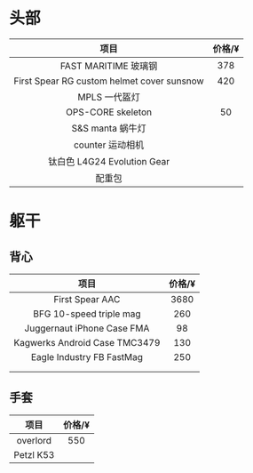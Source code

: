 # 头部

|                    项目                    | 价格/¥ |
| :----------------------------------------: | :-----: |
|            FAST MARITIME 玻璃钢            |   378   |
| First Spear RG custom helmet cover sunsnow |   420   |
|               MPLS 一代盔灯               |        |
|             OPS-CORE skeleton             |   50   |
|              S&S manta 蜗牛灯              |        |
|              counter 运动相机              |        |
|        钛白色 L4G24 Evolution Gear        |        |
|                   配重包                   |        |

# 躯干

## 背心

|              项目              | 价格/¥ |
| :----------------------------: | :-----: |
|        First Spear AAC        |  3680  |
|    BFG 10-speed triple mag    |   260   |
|  Juggernaut iPhone Case  FMA  |   98   |
| Kagwerks Android Case  TMC3479 |   130   |
|   Eagle Industry FB FastMag   |   250   |
|                                |        |
|                                |        |

## 手套

|   项目   | 价格/¥ |
| :-------: | :-----: |
| overlord |   550   |
| Petzl K53 |        |
